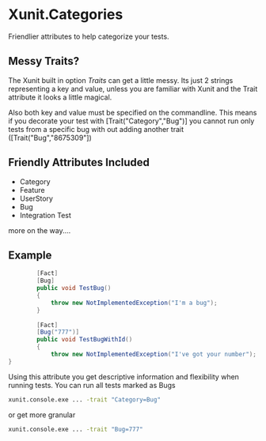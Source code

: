 # Xunit.Categories
Friendlier attributes to help categorize your tests. 

## Messy Traits?
The Xunit built in option *Traits* can get a little messy. Its just 2 strings representing a key and value, unless you are familiar with Xunit and the Trait attribute it looks a little magical.

Also both key and value must be specified on the commandline. This means if you decorate your test with 
[Trait("Category","Bug")] you cannot run only tests from a specific bug  with out adding another trait ([Trait("Bug","8675309"])

## Friendly Attributes Included
- Category 
- Feature
- UserStory
- Bug
- Integration Test

more on the way....


## Example

``` cs
        [Fact]
        [Bug]
        public void TestBug()
        {
            throw new NotImplementedException("I'm a bug");
        }
        
        [Fact]
        [Bug("777")]
        public void TestBugWithId()
        {
            throw new NotImplementedException("I've got your number");
}

```

Using this attribute you get descriptive information and flexibility when running tests. 
You can run all tests marked as Bugs

``` bat
xunit.console.exe ... -trait "Category=Bug"
```

or get more granular
``` bat
xunit.console.exe ... -trait "Bug=777"
```
